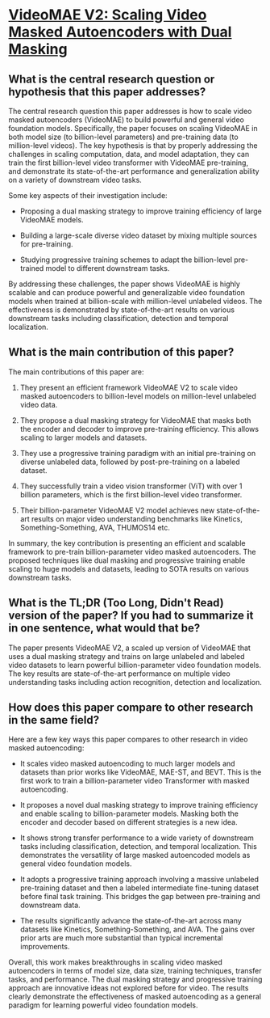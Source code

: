 # [VideoMAE V2: Scaling Video Masked Autoencoders with Dual Masking](https://arxiv.org/abs/2303.16727)

## What is the central research question or hypothesis that this paper addresses?

 The central research question this paper addresses is how to scale video masked autoencoders (VideoMAE) to build powerful and general video foundation models. Specifically, the paper focuses on scaling VideoMAE in both model size (to billion-level parameters) and pre-training data (to million-level videos). The key hypothesis is that by properly addressing the challenges in scaling computation, data, and model adaptation, they can train the first billion-level video transformer with VideoMAE pre-training, and demonstrate its state-of-the-art performance and generalization ability on a variety of downstream video tasks.

Some key aspects of their investigation include:

- Proposing a dual masking strategy to improve training efficiency of large VideoMAE models.

- Building a large-scale diverse video dataset by mixing multiple sources for pre-training. 

- Studying progressive training schemes to adapt the billion-level pre-trained model to different downstream tasks.

By addressing these challenges, the paper shows VideoMAE is highly scalable and can produce powerful and generalizable video foundation models when trained at billion-scale with million-level unlabeled videos. The effectiveness is demonstrated by state-of-the-art results on various downstream tasks including classification, detection and temporal localization.


## What is the main contribution of this paper?

 The main contributions of this paper are:

1. They present an efficient framework VideoMAE V2 to scale video masked autoencoders to billion-level models on million-level unlabeled video data. 

2. They propose a dual masking strategy for VideoMAE that masks both the encoder and decoder to improve pre-training efficiency. This allows scaling to larger models and datasets.

3. They use a progressive training paradigm with an initial pre-training on diverse unlabeled data, followed by post-pre-training on a labeled dataset. 

4. They successfully train a video vision transformer (ViT) with over 1 billion parameters, which is the first billion-level video transformer.

5. Their billion-parameter VideoMAE V2 model achieves new state-of-the-art results on major video understanding benchmarks like Kinetics, Something-Something, AVA, THUMOS14 etc.

In summary, the key contribution is presenting an efficient and scalable framework to pre-train billion-parameter video masked autoencoders. The proposed techniques like dual masking and progressive training enable scaling to huge models and datasets, leading to SOTA results on various downstream tasks.


## What is the TL;DR (Too Long, Didn't Read) version of the paper? If you had to summarize it in one sentence, what would that be?

 The paper presents VideoMAE V2, a scaled up version of VideoMAE that uses a dual masking strategy and trains on large unlabeled and labeled video datasets to learn powerful billion-parameter video foundation models. The key results are state-of-the-art performance on multiple video understanding tasks including action recognition, detection and localization.


## How does this paper compare to other research in the same field?

 Here are a few key ways this paper compares to other research in video masked autoencoding:

- It scales video masked autoencoding to much larger models and datasets than prior works like VideoMAE, MAE-ST, and BEVT. This is the first work to train a billion-parameter video Transformer with masked autoencoding. 

- It proposes a novel dual masking strategy to improve training efficiency and enable scaling to billion-parameter models. Masking both the encoder and decoder based on different strategies is a new idea.

- It shows strong transfer performance to a wide variety of downstream tasks including classification, detection, and temporal localization. This demonstrates the versatility of large masked autoencoded models as general video foundation models. 

- It adopts a progressive training approach involving a massive unlabeled pre-training dataset and then a labeled intermediate fine-tuning dataset before final task training. This bridges the gap between pre-training and downstream data.

- The results significantly advance the state-of-the-art across many datasets like Kinetics, Something-Something, and AVA. The gains over prior arts are much more substantial than typical incremental improvements.

Overall, this work makes breakthroughs in scaling video masked autoencoders in terms of model size, data size, training techniques, transfer tasks, and performance. The dual masking strategy and progressive training approach are innovative ideas not explored before for video. The results clearly demonstrate the effectiveness of masked autoencoding as a general paradigm for learning powerful video foundation models.
